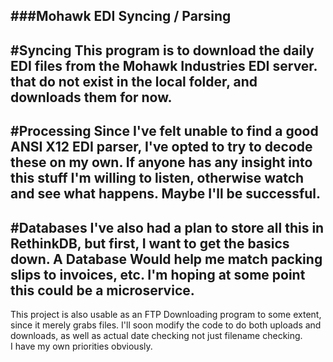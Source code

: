 ###Mohawk EDI Syncing / Parsing
---
#Syncing
This program is to download the daily EDI files from the Mohawk Industries EDI server.
that do not exist in the local folder, and downloads them for now.
---
#Processing
Since I've felt unable to find a good ANSI X12 EDI parser, I've opted to try to decode these on my own.
If anyone has any insight into this stuff I'm willing to listen, otherwise watch and see what happens.
Maybe I'll be successful.  
---
#Databases
I've also had a plan to store all this in RethinkDB, but first, I want to get the basics down.  A Database
Would help me match packing slips to invoices, etc.  I'm hoping at some point this could be a microservice.  
----

This project is also usable as an FTP Downloading program to some extent, since it merely grabs files.  I'll soon 
modify the code to do both uploads and downloads, as well as actual date checking not just filename checking.  
I have my own priorities obviously.  